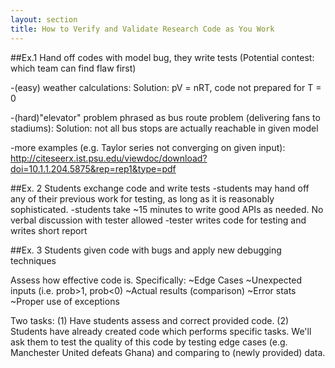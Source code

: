 ```yaml
---
layout: section
title: How to Verify and Validate Research Code as You Work
---
```


##Ex.1 Hand off codes with model bug, they write tests
(Potential contest: which team can find flaw first)

-(easy) weather calculations:
Solution: pV  = nRT, code not prepared for T = 0

-(hard)"elevator" problem phrased as bus route problem (delivering fans to stadiums):
Solution: not all bus stops are actually reachable in given model

-more examples (e.g. Taylor series not converging on given input):
http://citeseerx.ist.psu.edu/viewdoc/download?doi=10.1.1.204.5875&rep=rep1&type=pdf

##Ex. 2 Students exchange code and write tests
-students may hand off any of their previous work for testing, as long as it is reasonably sophisticated. 
-students take ~15 minutes to write good APIs as needed. No verbal discussion with tester allowed
-tester writes code for testing and writes short report

##Ex. 3 Students given code with bugs and apply new debugging techniques 







Assess how effective code is.  Specifically:
~Edge Cases
~Unexpected inputs (i.e. prob>1, prob<0)
~Actual results (comparison)
~Error stats
~Proper use of exceptions

Two tasks: (1) Have students assess and correct provided code.  (2) Students have already created code which performs specific tasks.  We'll ask them to test the quality of this code by testing edge cases (e.g. Manchester United defeats Ghana) and comparing to (newly provided) data.

